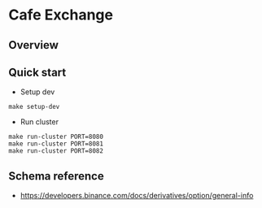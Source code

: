 # Cafe Exchange

## Overview

## Quick start

- Setup dev

```shell
make setup-dev
```

- Run cluster

```shell
make run-cluster PORT=8080
make run-cluster PORT=8081
make run-cluster PORT=8082
```

## Schema reference

- https://developers.binance.com/docs/derivatives/option/general-info

